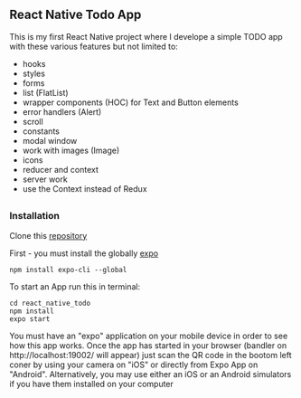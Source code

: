 ## React Native Todo App
This is my first React Native project where I develope a simple TODO app with these various features but not limited to:
* hooks
* styles
* forms
* list (FlatList)
* wrapper components (HOC) for Text and Button elements
* error handlers (Alert)
* scroll
* constants
* modal window
* work with images (Image)
* icons
* reducer and context
* server work
* use the Context instead of Redux

##
### Installation
Clone this [repository](https://github.com/fufylev/react_native_todo)


First - you must install the globally [expo](https://expo.io/)
```
npm install expo-cli --global
```

To start an App run this in terminal:
```
cd react_native_todo
npm install
expo start
```

You must have an "expo" application on your mobile device in order to see how this app works. Once the app has started in your browser (bandler on http://localhost:19002/ will appear) just scan the QR code in the bootom left coner by using your camera on "iOS" or directly from Expo App on "Android". Alternatively,  you may use either an iOS or an Android simulators if you have them installed on your computer


